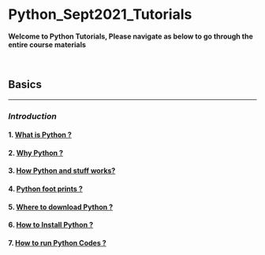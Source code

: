 # Python_Sept2021_Tutorials

**Welcome to Python Tutorials, Please navigate as below to go through the entire course materials**

&nbsp;

## Basics
---

### *Introduction*

#### 1. [What is Python ?](/Basics/1_Introduction/1_what_is.md)

#### 2. [Why Python ?](/Basics/1_Introduction/2_why_is.md)

#### 3. [How Python and stuff works?](/Basics/1_Introduction/3_how_is.md)

#### 4. [Python foot prints ?](/Basics/1_Introduction/4_footprints.md)

#### 5. [Where to download Python ?](/Basics/1_Introduction/5_where_to.md)

#### 6. [How to Install Python ?](/Basics/1_Introduction/6_install.md)


#### 7. [How to run Python Codes ?](/Basics/1_Introduction/7_how_to_run.md)


